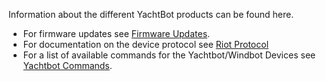 Information about the different YachtBot products can be found here.

- For firmware updates see [Firmware Updates](./Firmware%20Updates/).
- For documentation on the device protocol see [Riot Protocol](./Riot%20Protocol/)
- For a list of available commands for the Yachtbot/Windbot Devices see [Yachtbot Commands](https://igtimi.github.io/yachtbot-docs/modules.html).